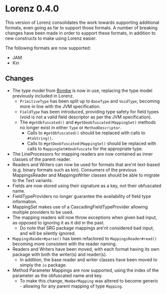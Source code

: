 Lorenz 0.4.0
============

This version of Lorenz consolidates the work towards supporting additional formats, even
going as far to support those formats. A number of breaking changes have been made in order
to support these formats, in addition to new constructs to make using Lorenz easier.

The following formats are now supported:

- JAM
- Kin

## Changes

- The type model from [Bombe](https://github.com/jamiemansfield/Bombe) is now in use,
  replacing the type model previously included in Lorenz.
  - `PrimitiveType` has been split up to `BaseType` and `VoidType`, becoming more in line
    with the JVM specification.
  - `FieldType` has been introduced, providing type safety for field types (void is not a
    valid field descriptor as per the JVM specification).
  - The `#getObfuscated()` and `#getDeobfuscated(MappingSet)` methods no longer exist in
    either `Type` or `MethodDescriptor`.
    - Calls to `#getObfuscated()` should be replaced with calls to `#toString()`.
    - Calls to `#getDeobfuscated(MappingSet)` should be replaced with calls to
      `MappingSet#deobfuscate` for the appropriate type.
- The LineProcessors for mapping readers are now contained as inner classes of the parent
  reader.
- Readers and Writers can now be used for formats that are'nt text-based (e.g. binary formats
  such as kin). Consumers of the previous MappingsReader and MappingsWriter classes should
  be able to migrate to the Text variants.
- Fields are now stored using their signature as a key, not their obfuscated name.
- FieldTypeProviders no longer guarantee the availability of field type information.
- MappingSet makes use of a CascadingFieldTypeProvider allowing multiple providers to be used.
- The mapping readers will now throw exceptions when given bad input, as opposed to ignoring
  it as it did in the past.
  - Do note that SRG package mappings are'nt considered bad input, and will be silently
    ignored.
- `MappingsReader#parse()` has been refactored to `MappingsReader#read()` becoming more
  consistent with the reader naming.
- Readers and Writers have been moved, with each format having its own package with both
  the writer(s) and reader(s).
  - In addition, the base reader and writer classes have been moved to simply the `io`
    package.
- Method Parameter Mappings are now supported, using the index of the parameter as the
  obfuscated name and key.
  - To make this change, `MemberMapping` was altered to become generic - allowing for any
    parent mapping of type `Mapping`.
